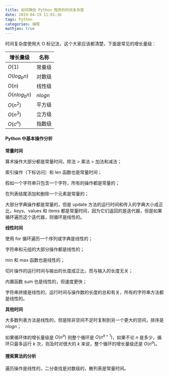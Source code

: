 ```yaml
---
title: 如何降低 Python 程序的时间复杂度
date: 2019-04-19 11:01:16
tags: Python
categories: 编程
mathjax: true
---
```


时间复杂度使用大 O 标记法，这个大家应该都清楚，下面是常见的增长量级：

| 增长量级     | 名称    |
| ------------ | ------- |
| $O(1)$       | 常量级  |
| $O(log_bn)$  | 对数级  |
| $O(n)$       | 线性级  |
| $O(nlog_bn)$ | $nlogn$ |
| $O(n^2)$     | 平方级  |
| $O(n^3)$     | 立方级  |
| $O(c^n)$     | 指数级  |

#### Python 中基本操作分析

**常量时间**

算术操作大部分都是常量时间，除法 > 乘法 > 加法和减法；

索引操作（下标访问）和 len 函数也是常量时间；

假如一个字符串只包含一个字符，所有的操作都是常量的；

在列表结尾添加和删除一个元素是常量的；

大部分字典操作都是常量的，但是 update 方法的运行时间和传入的字典大小成正比，keys、values 和 items 都是常量时间，因为它们返回的是迭代器，但是如果循环遍历这个迭代器，则循环是线性的。

**线性时间**

使用 for 循环遍历一个序列或字典是线性的；

字符串和元组的大部分操作都是线性的；

min 和 max 函数也是线性的；

切片操作的运行时间与输出的长度成正比，而与输入的长度无关；

内置函数 sum 也是线性的，但速度更快；

字符串拼接是线性的，运行时间与操作数的长度的总和有关，所有的字符串方法都是线性的。

**其他时间**

大多数列表方法是线性的，但是除非空间不足时复制到另一个更大的空间，排序是 $nlogn$；

如果循环体的增长量级是 $O(n^a)$ 则整个循环是 $O(n^{a+1})$，如果不论 $n$ 是多少，循环只最多运行 $k$ 次，则及时对很大的 $k$ 来说，整个循环的增长量级还是 $O(n^a)$。
#### 搜索算法的分析

遍历操作是线性的，二分查找是对数级的，散列表是常量时间。

